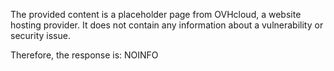 The provided content is a placeholder page from OVHcloud, a website hosting provider. It does not contain any information about a vulnerability or security issue.

Therefore, the response is:
NOINFO